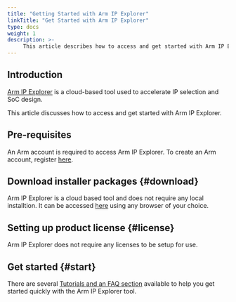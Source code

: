 ```yaml
---
title: "Getting Started with Arm IP Explorer"
linkTitle: "Get Started with Arm IP Explorer"
type: docs
weight: 1
description: >-
     This article describes how to access and get started with Arm IP Explorer.
---
```


## Introduction

[Arm IP Explorer](https://ipexplorer.arm.com/) is a cloud-based tool used to accelerate IP selection and SoC design. 

This article discusses how to access and get started with Arm IP Explorer.

## Pre-requisites

An Arm account is required to access Arm IP Explorer. To create an Arm account, register [here](https://www.arm.com/register?returnUrl=/).

## Download installer packages {#download}

Arm IP Explorer is a cloud based tool and does not require any local installtion. It can be accessed [here](https://ipexplorer.arm.com/) using any browser of your choice.

## Setting up product license {#license}

Arm IP Explorer does not require any licenses to be setup for use. 

## Get started {#start}

There are several [Tutorials and an FAQ section](https://ipexplorer.arm.com/support) available to help you get started quickly with the Arm IP Explorer tool.



